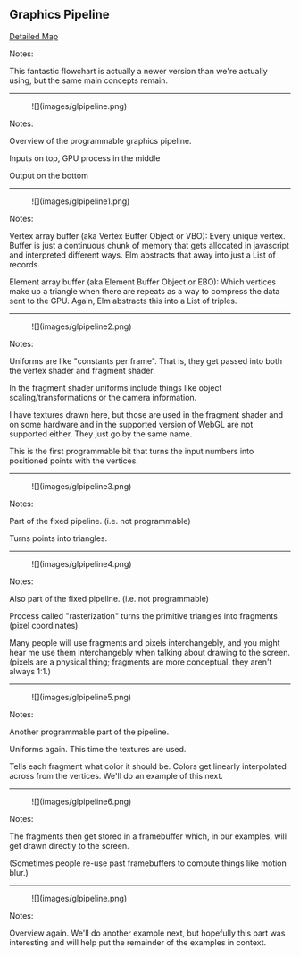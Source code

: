 ## Graphics Pipeline

[Detailed Map](http://www.seas.upenn.edu/~pcozzi/OpenGLInsights/OpenGLES30PipelineMap.pdf)

Notes:

This fantastic flowchart is actually a newer version than we're actually using, but the same main concepts remain.

---


<figure class="stretch">
![](images/glpipeline.png)
</figure>

Notes:

Overview of the programmable graphics pipeline.

Inputs on top, GPU process in the middle

Output on the bottom

---


<figure class="stretch">
![](images/glpipeline1.png)
</figure>

Notes:

Vertex array buffer (aka Vertex Buffer Object or VBO): Every unique vertex. Buffer is just a continuous chunk of memory that gets allocated in javascript and interpreted different ways. Elm abstracts that away into just a List of records.

Element array buffer (aka Element Buffer Object or EBO): Which vertices make up a triangle when there are repeats as a way to compress the data sent to the GPU. Again, Elm abstracts this into a List of triples.

---


<figure class="stretch">
![](images/glpipeline2.png)
</figure>

Notes:

Uniforms are like "constants per frame". That is, they get passed into both the vertex shader and fragment shader.

In the fragment shader uniforms include things like object scaling/transformations or the camera information.

I have textures drawn here, but those are used in the fragment shader and on some hardware and in the supported version of WebGL are not supported either. They just go by the same name.

This is the first programmable bit that turns the input numbers into positioned points with the vertices.

---


<figure class="stretch">
![](images/glpipeline3.png)
</figure>

Notes:

Part of the fixed pipeline. (i.e. not programmable)

Turns points into triangles.

---


<figure class="stretch">
![](images/glpipeline4.png)
</figure>

Notes:

Also part of the fixed pipeline. (i.e. not programmable)

Process called "rasterization" turns the primitive triangles into fragments (pixel coordinates)

Many people will use fragments and pixels interchangebly, and you might hear me use them interchangebly when talking about drawing to the screen. (pixels are a physical thing; fragments are more conceptual. they aren't always 1:1.)

---


<figure class="stretch">
![](images/glpipeline5.png)
</figure>

Notes:

Another programmable part of the pipeline.

Uniforms again. This time the textures are used.

Tells each fragment what color it should be. Colors get linearly interpolated across from the vertices. We'll do an example of this next.

---


<figure class="stretch">
![](images/glpipeline6.png)
</figure>

Notes:

The fragments then get stored in a framebuffer which, in our examples, will get drawn directly to the screen.

(Sometimes people re-use past framebuffers to compute things like motion blur.)

---


<figure class="stretch">
![](images/glpipeline.png)
</figure>

Notes:

Overview again. We'll do another example next, but hopefully this part was interesting and will help put the remainder of the examples in context.